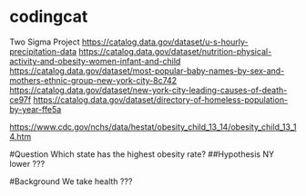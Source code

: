 # codingcat
Two Sigma Project
https://catalog.data.gov/dataset/u-s-hourly-precipitation-data
https://catalog.data.gov/dataset/nutrition-physical-activity-and-obesity-women-infant-and-child
https://catalog.data.gov/dataset/most-popular-baby-names-by-sex-and-mothers-ethnic-group-new-york-city-8c742
https://catalog.data.gov/dataset/new-york-city-leading-causes-of-death-ce97f
https://catalog.data.gov/dataset/directory-of-homeless-population-by-year-ffe5a

https://www.cdc.gov/nchs/data/hestat/obesity_child_13_14/obesity_child_13_14.htm

#Question
Which state has the highest obesity rate?
##Hypothesis
NY lower
???

#Background
We take health
???

